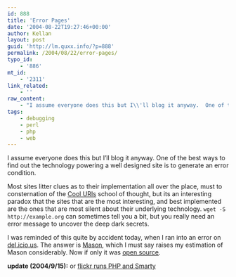```yaml
---
id: 888
title: 'Error Pages'
date: '2004-08-22T19:27:46+00:00'
author: Kellan
layout: post
guid: 'http://lm.quxx.info/?p=888'
permalink: /2004/08/22/error-pages/
typo_id:
    - '886'
mt_id:
    - '2311'
link_related:
    - ''
raw_content:
    - "I assume everyone does this but I\\'ll blog it anyway.  One of the best ways to find out the technology powering a well designed site is to generate an error condition.  \n\nMost sites litter clues as to their implementation all over the place, must to consternation of the <a href=\\\"http://www.w3.org/Provider/Style/URI\\\">Cool URIs</a> school of thought, but its an interesting paradox that the sites that are the most interesting, and best implemented are the ones that are most silent about their underlying technology.  <code>wget -S http://example.org</code> can sometimes tell you a bit, but you really need an error message to uncover the deep dark secrets.\n\nI was reminded of this quite by accident today, when I ran into an error on <a href=\\\"http://del.icio.us\\\">del.icio.us</a>.  The answer is <a href=\\\"http://www.masonhq.com/\\\">Mason</a>, which I must say raises my estimation of Mason considerably.  Now if only it was <a href=\\\"http://lists.burri.to/pipermail/delicious-discuss/2004-August/000780.html\\\">open source</a>.\n\n<b>update (2004/9/15):</b> or <a href=\\\"http://www.wormus.com/aaron/stories/2004/09/15/flickr-runs-php.html\\\">flickr runs PHP and Smarty</a>"
tags:
    - debugging
    - perl
    - php
    - web
---
```


I assume everyone does this but I’ll blog it anyway. One of the best ways to find out the technology powering a well designed site is to generate an error condition.

Most sites litter clues as to their implementation all over the place, must to consternation of the [Cool URIs](http://www.w3.org/Provider/Style/URI) school of thought, but its an interesting paradox that the sites that are the most interesting, and best implemented are the ones that are most silent about their underlying technology. `wget -S http://example.org` can sometimes tell you a bit, but you really need an error message to uncover the deep dark secrets.

I was reminded of this quite by accident today, when I ran into an error on [del.icio.us](http://del.icio.us). The answer is [Mason](http://www.masonhq.com/), which I must say raises my estimation of Mason considerably. Now if only it was [open source](http://lists.burri.to/pipermail/delicious-discuss/2004-August/000780.html).

**update (2004/9/15):** or [flickr runs PHP and Smarty](http://www.wormus.com/aaron/stories/2004/09/15/flickr-runs-php.html)